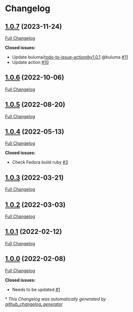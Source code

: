 # Changelog

## [1.0.7](https://github.com/buluma/ansible-role-ruby/tree/1.0.7) (2023-11-24)

[Full Changelog](https://github.com/buluma/ansible-role-ruby/compare/1.0.6...1.0.7)

**Closed issues:**

- Update buluma/todo-to-issue-action@v1.0.1 @buluma [\#11](https://github.com/buluma/ansible-role-ruby/issues/11)
- Update action [\#10](https://github.com/buluma/ansible-role-ruby/issues/10)

## [1.0.6](https://github.com/buluma/ansible-role-ruby/tree/1.0.6) (2022-10-06)

[Full Changelog](https://github.com/buluma/ansible-role-ruby/compare/1.0.5...1.0.6)

## [1.0.5](https://github.com/buluma/ansible-role-ruby/tree/1.0.5) (2022-08-20)

[Full Changelog](https://github.com/buluma/ansible-role-ruby/compare/1.0.4...1.0.5)

## [1.0.4](https://github.com/buluma/ansible-role-ruby/tree/1.0.4) (2022-05-13)

[Full Changelog](https://github.com/buluma/ansible-role-ruby/compare/1.0.3...1.0.4)

**Closed issues:**

- Check Fedora build ruby [\#3](https://github.com/buluma/ansible-role-ruby/issues/3)

## [1.0.3](https://github.com/buluma/ansible-role-ruby/tree/1.0.3) (2022-03-21)

[Full Changelog](https://github.com/buluma/ansible-role-ruby/compare/1.0.2...1.0.3)

## [1.0.2](https://github.com/buluma/ansible-role-ruby/tree/1.0.2) (2022-03-03)

[Full Changelog](https://github.com/buluma/ansible-role-ruby/compare/1.0.1...1.0.2)

## [1.0.1](https://github.com/buluma/ansible-role-ruby/tree/1.0.1) (2022-02-12)

[Full Changelog](https://github.com/buluma/ansible-role-ruby/compare/1.0.0...1.0.1)

## [1.0.0](https://github.com/buluma/ansible-role-ruby/tree/1.0.0) (2022-02-08)

[Full Changelog](https://github.com/buluma/ansible-role-ruby/compare/953c9f3c43f9fcc7ab895d68ac751a76095fd8b4...1.0.0)

**Closed issues:**

- Needs to be updated [\#1](https://github.com/buluma/ansible-role-ruby/issues/1)



\* *This Changelog was automatically generated by [github_changelog_generator](https://github.com/github-changelog-generator/github-changelog-generator)*
